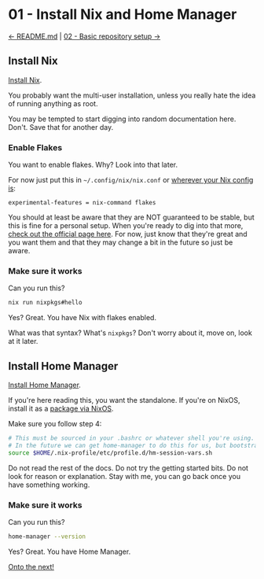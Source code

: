 # 01 - Install Nix and Home Manager

[<- README.md](README.md) | [02 - Basic repository setup ->](02-basic-repository-setup.md)

## Install Nix

[Install Nix](https://nixos.org/download.html).

You probably want the multi-user installation, unless you really hate the idea
of running anything as root.

You may be tempted to start digging into random documentation here. Don't.
Save that for another day.

### Enable Flakes

You want to enable flakes. Why? Look into that later.

For now just put this in `~/.config/nix/nix.conf` or
[wherever your Nix config is](https://nixos.wiki/wiki/Flakes):

```
experimental-features = nix-command flakes
```

You should at least be aware that they are NOT guaranteed to be stable, but this
is fine for a personal setup. When you're ready to dig into that more,
[check out the official page here](https://nix.dev/concepts/flakes). For now,
just know that they're great and you want them and that they may change a bit
in the future so just be aware.

### Make sure it works

Can you run this?

```bash
nix run nixpkgs#hello
```

Yes? Great. You have Nix with flakes enabled.

What was that syntax? What's `nixpkgs`? Don't worry about it, move on, look at
it later.

## Install Home Manager

[Install Home Manager](https://nix-community.github.io/home-manager/index.xhtml#ch-installation).

If you're here reading this, you want the standalone. If you're on NixOS,
install it as a [package via NixOS](https://search.nixos.org/packages?channel=23.11&show=home-manager&from=0&size=50&sort=relevance&type=packages&query=home-manager).

Make sure you follow step 4:

```bash
# This must be sourced in your .bashrc or whatever shell you're using.
# In the future we can get home-manager to do this for us, but bootstrapping for now...
source $HOME/.nix-profile/etc/profile.d/hm-session-vars.sh
```

Do not read the rest of the docs. Do not try the getting started bits. Do not
look for reason or explanation. Stay with me, you can go back once you have
something working.

### Make sure it works

Can you run this?

```bash
home-manager --version
```

Yes? Great. You have Home Manager.

[Onto the next!](02-basic-repository-setup.md)
